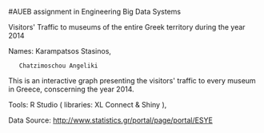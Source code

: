 #AUEB assignment in Engineering Big Data Systems

Visitors' Traffic to museums of the entire Greek territory during the year 2014

Names: Karampatsos Stasinos,

       Chatzimoschou Angeliki
       
This is an interactive graph presenting the visitors' traffic to every museum in Greece, conscerning the year 2014.

Tools: R Studio ( libraries: XL Connect & Shiny ),

Data Source: http://www.statistics.gr/portal/page/portal/ESYE
